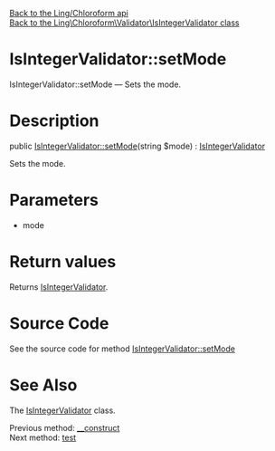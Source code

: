 [Back to the Ling/Chloroform api](https://github.com/lingtalfi/Chloroform/blob/master/doc/api/Ling/Chloroform.md)<br>
[Back to the Ling\Chloroform\Validator\IsIntegerValidator class](https://github.com/lingtalfi/Chloroform/blob/master/doc/api/Ling/Chloroform/Validator/IsIntegerValidator.md)


IsIntegerValidator::setMode
================



IsIntegerValidator::setMode — Sets the mode.




Description
================


public [IsIntegerValidator::setMode](https://github.com/lingtalfi/Chloroform/blob/master/doc/api/Ling/Chloroform/Validator/IsIntegerValidator/setMode.md)(string $mode) : [IsIntegerValidator](https://github.com/lingtalfi/Chloroform/blob/master/doc/api/Ling/Chloroform/Validator/IsIntegerValidator.md)




Sets the mode.




Parameters
================


- mode

    


Return values
================

Returns [IsIntegerValidator](https://github.com/lingtalfi/Chloroform/blob/master/doc/api/Ling/Chloroform/Validator/IsIntegerValidator.md).








Source Code
===========
See the source code for method [IsIntegerValidator::setMode](https://github.com/lingtalfi/Chloroform/blob/master/Validator/IsIntegerValidator.php#L60-L64)


See Also
================

The [IsIntegerValidator](https://github.com/lingtalfi/Chloroform/blob/master/doc/api/Ling/Chloroform/Validator/IsIntegerValidator.md) class.

Previous method: [__construct](https://github.com/lingtalfi/Chloroform/blob/master/doc/api/Ling/Chloroform/Validator/IsIntegerValidator/__construct.md)<br>Next method: [test](https://github.com/lingtalfi/Chloroform/blob/master/doc/api/Ling/Chloroform/Validator/IsIntegerValidator/test.md)<br>

